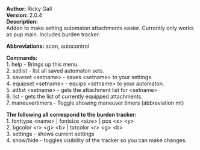 **Author:** Ricky Gall  
**Version:** 2.0.4  
**Description:**  
Addon to make setting automaton attachments easier. Currently only works as pup main. Includes burden tracker.  

**Abbreviations:** acon, autocontrol  

**Commands:**  
     1. help - Brings up this menu.  
     2. setlist - list all saved automaton sets.  
     3. saveset &lt;setname&gt; - saves &lt;setname&gt; to your settings.  
     4. equipset &lt;setname&gt; - equips &lt;setname&gt; to your automaton.  
     5. attlist &lt;setname&gt; - gets the attachment list for &lt;setname&gt;  
     6. list - gets the list of currently equipped attachments.  
     7. maneuvertimers - Toggle showing maneuver timers (abbreviation mt)  

**The following all correspond to the burden tracker:**  
    1. fonttype &lt;name&gt; | fontsize &lt;size&gt; | pos &lt;x&gt; &lt;y&gt;  
    2. bgcolor &lt;r&gt; &lt;g&gt; &lt;b&gt; | txtcolor &lt;r&gt; &lt;g&gt; &lt;b&gt;  
    3. settings - shows current settings  
    4. show/hide - toggles visibility of the tracker so you can make changes.  
 
